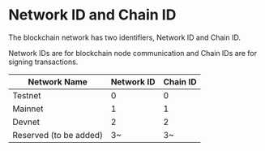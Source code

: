 # Network ID and Chain ID

The blockchain network has two identifiers, Network ID and Chain ID.

Network IDs are for blockchain node communication and Chain IDs are for signing transactions.

| Network Name           | Network ID | Chain ID |
| ---------------------- | ---------- | -------- |
| Testnet                | 0          | 0        |
| Mainnet                | 1          | 1        |
| Devnet                 | 2          | 2        |
| Reserved (to be added) | 3\~        | 3\~      |
